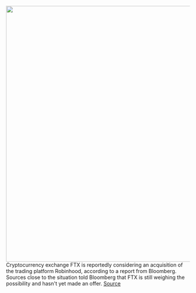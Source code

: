 <img src='https://cdn.vox-cdn.com/thumbor/37hWhpplizo5Z6scRM1KRtV6rqQ=/0x0:2040x1360/1200x800/filters:focal(857x517:1183x843)/cdn.vox-cdn.com/uploads/chorus_image/image/71022291/acastro_220524_STK428_0001.0.jpg' width='700px' /><br/>
Cryptocurrency exchange FTX is reportedly considering an acquisition of the trading platform Robinhood, according to a report from Bloomberg. Sources close to the situation told Bloomberg that FTX is still weighing the possibility and hasn't yet made an offer.
<a href='https://www.theverge.com/2022/6/27/23185455/ftx-crypto-exchange-robinhood-acquisition-sam-bankman-fried'> Source <a/>